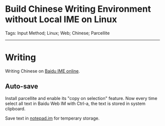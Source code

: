 # Build Chinese Writing Environment without Local IME on Linux
Tags: Input Method; Linux; Web; Chinese; Parcellite

------

# Writing

Writing Chinese on [Baidu IME online](http://shurufa.baidu.com/online.html).

## Auto-save

Install parcellite and enable its "copy on selection" feature.
Now every time select all text in Baidu Web IM with Ctrl-a, the text is stored in system clipboard.

Save text in [notepad.im](http://notepad.im) for temperary storage.
